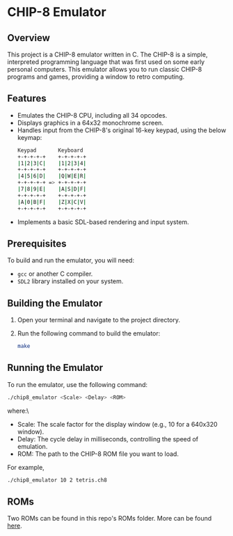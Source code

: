 # CHIP-8 Emulator

## Overview

This project is a CHIP-8 emulator written in C. The CHIP-8 is a simple, interpreted programming language that was first used on some early personal computers. This emulator allows you to run classic CHIP-8 programs and games, providing a window to retro computing.

## Features

- Emulates the CHIP-8 CPU, including all 34 opcodes.
- Displays graphics in a 64x32 monochrome screen.
- Handles input from the CHIP-8's original 16-key keypad, using the below keymap:
   ```bash
   Keypad       Keyboard
   +-+-+-+-+    +-+-+-+-+
   |1|2|3|C|    |1|2|3|4|
   +-+-+-+-+    +-+-+-+-+
   |4|5|6|D|    |Q|W|E|R|
   +-+-+-+-+ => +-+-+-+-+
   |7|8|9|E|    |A|S|D|F|
   +-+-+-+-+    +-+-+-+-+
   |A|0|B|F|    |Z|X|C|V|
   +-+-+-+-+    +-+-+-+-+
   ```
- Implements a basic SDL-based rendering and input system.

## Prerequisites

To build and run the emulator, you will need:

- `gcc` or another C compiler.
- `SDL2` library installed on your system.

## Building the Emulator

1. Open your terminal and navigate to the project directory.
2. Run the following command to build the emulator:

   ```bash
   make
   ```
## Running the Emulator
To run the emulator, use the following command:
  ```bash
  ./chip8_emulator <Scale> <Delay> <ROM>
```
where:\
- Scale: The scale factor for the display window (e.g., 10 for a 640x320 window).
- Delay: The cycle delay in milliseconds, controlling the speed of emulation.
- ROM: The path to the CHIP-8 ROM file you want to load.

For example,
  ```bash
  ./chip8_emulator 10 2 tetris.ch8
  ```

## ROMs
Two ROMs can be found in this repo's ROMs folder. More can be found [here](https://github.com/dmatlack/chip8/tree/master/roms). 

